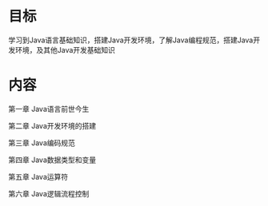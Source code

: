 # 目标
学习到Java语言基础知识，搭建Java开发环境，了解Java编程规范，搭建Java开发环境，及其他Java开发基础知识

# 内容
第一章 Java语言前世今生

第二章 Java开发环境的搭建

第三章 Java编码规范

第四章 Java数据类型和变量

第五章 Java运算符

第六章 Java逻辑流程控制
